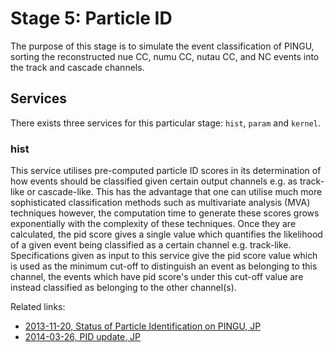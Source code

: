 # Stage 5: Particle ID

The purpose of this stage is to simulate the event classification of
PINGU, sorting the reconstructed nue CC, numu CC, nutau CC, and NC
events into the track and cascade channels.

## Services

There exists three services for this particular stage: `hist`, `param` and
`kernel`.

### hist
This service utilises pre-computed particle ID scores in its determination of
how events should be classified given certain output channels e.g. as
track-like or cascade-like. This has the advantage that one can utilise much
more sophisticated classification methods such as multivariate analysis (MVA)
techniques however, the computation time to generate these scores grows
exponentially with the complexity of these techniques. Once they are
calculated, the pid score gives a single value which quantifies the likelihood
of a given event being classified as a certain channel e.g. track-like.
Specifications given as input to this service give the pid score value which is
used as the minimum cut-off to distinguish an event as belonging to this
channel, the events which have pid score's under this cut-off value are instead
classified as belonging to the other channel(s).

Related links:
* [2013-11-20, Status of Particle Identification on PINGU, JP](https://wikispaces.psu.edu/download/attachments/173476942/20131120_jpamdandre_PINGUPID.pdf?version=1&modificationDate=1384959568000&api=v2)
* [2014-03-26, PID update, JP](https://wikispaces.psu.edu/download/attachments/194447201/20140326_jpamdandre_PIDinFrame.pdf?version=1&modificationDate=1395806349000&api=v2)
